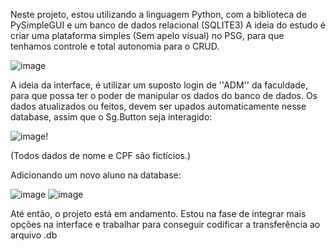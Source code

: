 
Neste projeto, estou utilizando a linguagem Python, com a biblioteca de PySimpleGUI e um banco de dados relacional (SQLITE3)
A ideia do estudo é criar uma plataforma simples (Sem apelo visual) no PSG, para que tenhamos controle e total autonomia para o CRUD. 


![image](https://github.com/LeoBord0n/Projeto-Biblioteca-FATEC/assets/141795876/f3aa85d2-0213-4679-a846-fc7d03c92da6)


A ideia da interface, é utilizar um suposto login de ''ADM'' da faculdade, para que possa ter o poder de manipular os dados do banco de dados. Os dados atualizados ou feitos, devem ser upados automaticamente nesse database, assim que o Sg.Button seja interagido:
 
![image](https://github.com/LeoBord0n/Projeto-Biblioteca-FATEC/assets/141795876/11087fea-d86a-49cd-9ed0-1f6c12248d9d)!

(Todos dados de nome e CPF são fictícios.)

Adicionando um novo aluno na database:

![image](https://github.com/LeoBord0n/Projeto-Biblioteca-FATEC/assets/141795876/9d3e78f3-0294-45ad-bf7e-dd204d6bfed7)
![image](https://github.com/LeoBord0n/Projeto-Biblioteca-FATEC/assets/141795876/f1b1f15f-3a96-470b-8ae7-9ee30c587a85)



Até então, o projeto está em andamento. Estou na fase de integrar mais opções na interface e trabalhar para conseguir codificar a transferência ao arquivo .db
